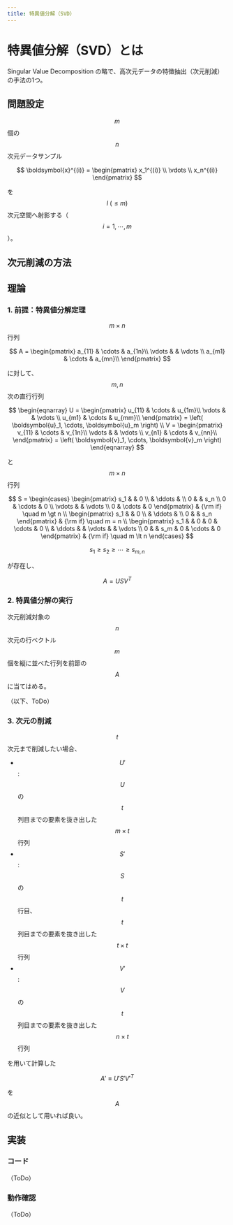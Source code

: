 ```yaml
---
title: 特異値分解（SVD）
---
```


# 特異値分解（SVD）とは

Singular Value Decomposition の略で、高次元データの特徴抽出（次元削減）の手法の1つ。

## 問題設定

$$m$$ 個の $$n$$ 次元データサンプル

$$
\boldsymbol{x}^{(i)} = \begin{pmatrix}
x_1^{(i)} \\
\vdots \\
x_n^{(i)}
\end{pmatrix}
$$

を $$l\ (\le m)$$ 次元空間へ射影する（$$i = 1, \cdots, m$$）。

## 次元削減の方法

## 理論

### 1. 前提：特異値分解定理

$$m \times n$$ 行列

$$
A = \begin{pmatrix}
    a_{11} & \cdots & a_{1n}\\
    \vdots &  & \vdots \\
    a_{m1} & \cdots & a_{mn}\\
\end{pmatrix}
$$

に対して、$$m, n$$ 次の直行行列

$$
\begin{eqnarray}
    U = \begin{pmatrix}
        u_{11} & \cdots & u_{1m}\\
        \vdots &  & \vdots \\
        u_{m1} & \cdots & u_{mm}\\
    \end{pmatrix}
    = \left( \boldsymbol{u}_1, \cdots, \boldsymbol{u}_m \right)
    \\
    V = \begin{pmatrix}
        v_{11} & \cdots & v_{1n}\\
        \vdots & & \vdots \\
        v_{n1} & \cdots & v_{nn}\\
    \end{pmatrix}
    = \left( \boldsymbol{v}_1, \cdots, \boldsymbol{v}_m \right)
\end{eqnarray}
$$

と $$m \times n$$ 行列

$$
S = \begin{cases}
    \begin{pmatrix}
        s_1 &  & 0 \\
        & \ddots & \\
        0 &  & s_n \\
        0 & \cdots & 0 \\
        \vdots & & \vdots \\
        0 & \cdots & 0
    \end{pmatrix}
    & {\rm if} \quad m \gt n
    \\
    \begin{pmatrix}
        s_1 &  & 0 \\
        & \ddots & \\
        0 &  & s_n
    \end{pmatrix}
    & {\rm if} \quad m = n
    \\
    \begin{pmatrix}
        s_1 &  & 0 & 0 & \cdots & 0 \\
        & \ddots & & \vdots & & \vdots \\
        0 &  & s_m & 0 & \cdots & 0
    \end{pmatrix}
    & {\rm if} \quad m \lt n
\end{cases}
$$

$$
s_1 \ge s_2 \ge \cdots \ge s_{m, n}
$$

が存在し、

$$
A = USV^T
$$

### 2. 特異値分解の実行

次元削減対象の $$n$$ 次元の行ベクトル $$m$$ 個を縦に並べた行列を前節の $$A$$ に当てはめる。

（以下、ToDo）

### 3. 次元の削減

$$t$$ 次元まで削減したい場合、
- $$U'$$: $$U$$ の $$t$$ 列目までの要素を抜き出した $$m \times t$$ 行列
- $$S'$$: $$S$$ の $$t$$ 行目、$$t$$ 列目までの要素を抜き出した $$t \times t$$ 行列
- $$V'$$: $$V$$ の $$t$$ 列目までの要素を抜き出した $$n \times t$$ 行列

を用いて計算した

$$
A' \equiv U' S' V'^T
$$

を $$A$$ の近似として用いれば良い。

## 実装

### コード

（ToDo）

### 動作確認

（ToDo）
